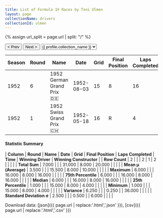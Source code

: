 ```yaml
---
title: List of Formula 1® Races by Toni Ulmen
layout: page
collectionName: drivers
collectionId: ulmen
---
```


{% assign url_split = page.url | split: "/" %}
<div id="collection-navigation">
<button onclick="selector.options[selector.selectedIndex-1].value && (window.location = selector.options[selector.selectedIndex-1].value);">&lt; Prev</button>
<button onclick="selector.options[selector.selectedIndex+1].value && (window.location = selector.options[selector.selectedIndex+1].value);">Next &gt;</button>
<select id="selector" onchange="this.options[this.selectedIndex].value && (window.location = this.options[this.selectedIndex].value);">
  {% for collectionId in site.data[page.collectionName].refs %}
    {% if collectionId == page.collectionId %}
      {% assign selected = "selected" %}
    {% else %}
      {% assign selected = "" %}
    {% endif %}
    {% assign profile = site.data[page.collectionName][collectionId].profile %}
    <option value="/f1/{{ page.collectionName }}/{{ collectionId }}/{{ url_split[4] }}" {{ selected }}>{{ profile.collection_name }}</option>
  {% endfor %}
</select>
</div>

| Season | Round | Name | Date | Grid | Final Position | Laps Completed | Time | Winning Driver | Winning Constructor |
|--|--|--|--|--|--|--|--|--|--|
| 1952 | 6 | 1952 German Grand Prix 🇩🇪 | 1952-08-03 | 15 | 8 | 16 |   | Alberto Ascari 🇮🇹 | Ferrari 🇮🇹 |
| 1952 | 1 | 1952 Swiss Grand Prix 🇨🇭 | 1952-05-18 | 16 | R | 4 |   | Piero Taruffi 🇮🇹 | Ferrari 🇮🇹 |

#### Statistic Summary

| **Column** | **Round** | **Name** | **Date** | **Grid** | **Final Position** | **Laps Completed** | **Time** | **Winning Driver** | **Winning Constructor** |
| **Row Count** | 2 |  |  | 2 | 1 | 2 |  |  |  |
| **Total Sum** | 7.000 |  |  | 31.000 | 8.000 | 20.000 |  |  |  |
| **Mean μ (Average)** | 3.500 |  |  | 15.500 | 8.000 | 10.000 |  |  |  |
| **Maximum** | 6.000 |  |  | 16.000 | 8.000 | 16.000 |  |  |  |
| **75th Percentile** | 6.000 |  |  | 16.000 | 8.000 | 16.000 |  |  |  |
| **Median** | 6.000 |  |  | 16.000 | 8.000 | 16.000 |  |  |  |
| **25th Percentile** | 1.000 |  |  | 15.000 | 8.000 | 4.000 |  |  |  |
| **Minimum** | 1.000 |  |  | 15.000 | 8.000 | 4.000 |  |  |  |
| **Variance** | 6.250 |  |  | 0.250 |  | 36.000 |  |  |  |
| **Standard Deviation σ** | 2.500 |  |  | 0.500 |  | 6.000 |  |  |  |

Download data: [json]({{ page.url | replace:'.html','.json' }}), [csv]({{ page.url | replace:'.html','.csv' }})
